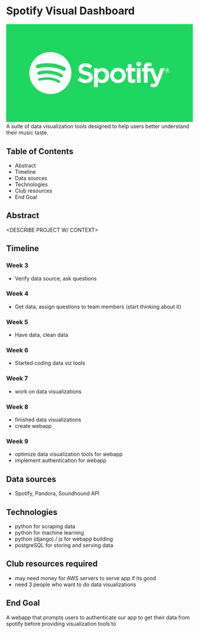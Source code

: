 # Spotify Visual Dashboard
![](images/spotify-banner.png)
A suite of data visualization tools designed to help users better understand their music taste.

## Table of Contents
- Abstract
- Timeline
- Data sources
- Technologies
- Club resources
- End Goal

## Abstract
<DESCRIBE PROJECT W/ CONTEXT>

## Timeline
### Week 3
- Verify data source, ask questions

### Week 4
- Get data, assign questions to team members (start thinking about it)

### Week 5
- Have data, clean data

### Week 6
- Started coding data viz tools

### Week 7
- work on data visualizations

### Week 8
- finished data visualizations
- create webapp

### Week 9
- optimize data visualization tools for webapp
- implement authentication for webapp

## Data sources
- Spotify, Pandora, Soundhound API

## Technologies
- python for scraping data
- python for machine learning
- python (django) / js for webapp building
- postgreSQL for storing and serving data

## Club resources required
- may need money for AWS servers to serve app if its good
- need 3 people who want to do data visualizations

## End Goal
A webapp that prompts users to authenticate our app to get their data from spotify before providing visualization tools to
